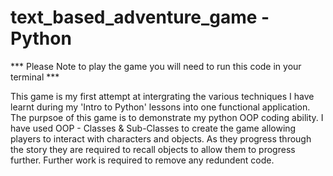 # text_based_adventure_game - Python

*** Please Note to play the game you will need to run this code in your terminal *** 

This game is my first attempt at intergrating the various techniques I have learnt during my 'Intro to Python' lessons into one functional application.
The purpsoe of this game is to demonstrate my python OOP coding ability.
I have used OOP - Classes & Sub-Classes to create the game allowing players to interact with characters and objects. As they progress through the story they are required to recall objects to allow them to progress further. 
Further work is required to remove any redundent code.

